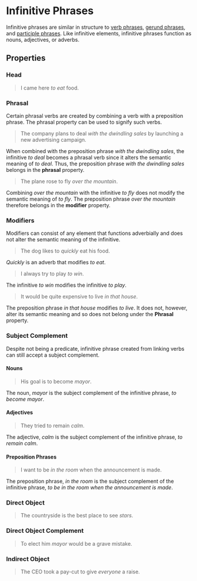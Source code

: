 # Infinitive Phrases
<!-- +elementInfo -->
<!-- !infinitivePhrase -->
Infinitive phrases are similar in structure to [verb phrases](verb-phrase), [gerund phrases](gerund-phrase), and [participle phrases](participle-phrase). Like infinitive elements, infinitive phrases function as nouns, adjectives, or adverbs.
<!-- !infinitivePhrase -->

## Properties
<!-- +propertySummary -->

### Head
> I came here *to eat* food.

### Phrasal
Certain phrasal verbs are created by combining a verb with a preposition phrase. The phrasal property can be used to signify such verbs.

> The company plans to deal *with the dwindling sales* by launching a new advertising campaign.
<!-- .caption -->
When combined with the preposition phrase *with the dwindling sales*, the infinitive *to deal* becomes a phrasal verb since it alters the semantic meaning of *to deal*. Thus, the preposition phrase *with the dwindling sales* belongs in the **phrasal** property.

> The plane rose to fly *over the mountain*.
<!-- .caption -->
Combining *over the mountain* with the infinitive *to fly* does not modify the semantic meaning of *to fly*. The preposition phrase *over the mountain* therefore belongs in the **modifier** property.

### Modifiers
Modifiers can consist of any element that functions adverbially and does not alter the semantic meaning of the infinitive.

> The dog likes to *quickly* eat his food.
<!-- .caption -->
*Quickly* is an adverb that modifies *to eat*.

> I always try to play *to win*.
<!-- .caption -->
The infinitive *to win* modifies the infinitive *to play*.

> It would be quite expensive to live *in that house*.
<!-- .caption -->
The preposition phrase *in that house* modifies *to live*. It does not, however, alter its semantic meaning and so does not belong under the **Phrasal** property.

### Subject Complement
Despite not being a predicate, infinitive phrase created from linking verbs can still accept a subject complement.

#### Nouns
> His goal is to become *mayor*.
<!-- .caption -->
The noun, *mayor* is the subject complement of the infinitive phrase, *to become mayor*.

#### Adjectives
> They tried to remain *calm*.
<!-- .caption -->
The adjective, *calm* is the subject complement of the infinitive phrase, *to remain calm*.

#### Preposition Phrases
> I want to be *in the room* when the announcement is made.
<!-- .caption -->
The preposition phrase, *in the room* is the subject complement of the infinitive phrase, *to be in the room when the announcement is made*.

### Direct Object
> The countryside is the best place to see *stars*.

### Direct Object Complement
> To elect him *mayor* would be a grave mistake.

### Indirect Object
> The CEO took a pay-cut to give *everyone* a raise.